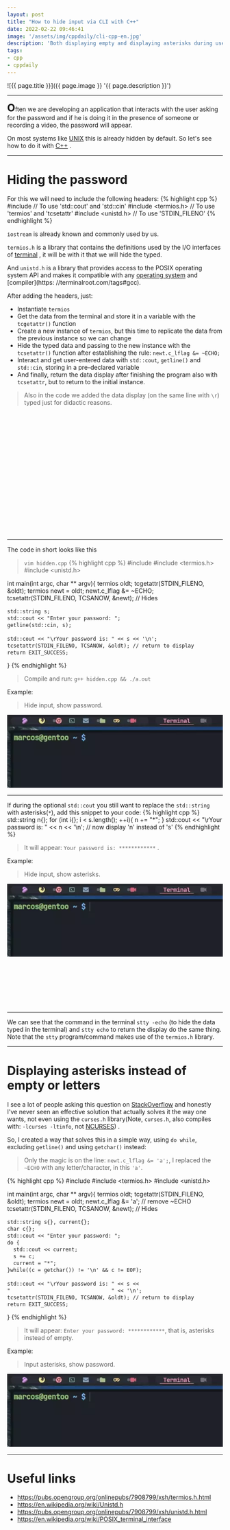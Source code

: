 ```yaml
---
layout: post
title: "How to hide input via CLI with C++"
date: 2022-02-22 09:46:41
image: '/assets/img/cppdaily/cli-cpp-en.jpg'
description: 'Both displaying empty and displaying asterisks during user typing.'
tags:
- cpp
- cppdaily
---
```


![{{ page.title }}]({{ page.image }} '{{ page.description }}')

---

<b style="font-size:24px;">O</b>ften we are developing an application that interacts with the user asking for the password and if he is doing it in the presence of someone or recording a video, the password will appear.

On most systems like [UNIX](https://terminalroot.com/tags#unix) this is already hidden by default. So let's see how to do it with [C++](https://terminalroot.com/tags#cpp) .

---

# Hiding the password
For this we will need to include the following headers:
{% highlight cpp %}
#include <iostream> // To use 'std::cout' and 'std::cin'
#include <termios.h> // To use 'termios' and 'tcsetattr'
#include <unistd.h> // To use 'STDIN_FILENO'
{% endhighlight %}

`iostream` is already known and commonly used by us.

`termios.h` is a library that contains the definitions used by the I/O interfaces of [terminal](https://terminalroot.com/tags#terminal) , it will be with it that we will hide the typed.

And `unistd.h` is a library that provides access to the POSIX operating system API and makes it compatible with any [operating system](https://terminalroot.com/tags#os) and [compiler](https: //terminalroot.com/tags#gcc).

After adding the headers, just:
+ Instantiate `termios`
+ Get the data from the terminal and store it in a variable with the `tcgetattr()` function
+ Create a new instance of `termios`, but this time to replicate the data from the previous instance so we can change
+ Hide the typed data and passing to the new instance with the `tcsetattr()` function after establishing the rule: `newt.c_lflag &= ~ECHO;`
+ Interact and get user-entered data with `std::cout`, `getline()` and `std::cin`, storing in a pre-declared variable
+ And finally, return the data display after finishing the program also with `tcsetattr`, but to return to the initial instance.
> Also in the code we added the data display (on the same line with `\r`) typed just for didactic reasons.


<!-- SQUARE - GAMES ROOT -->
<script async src="//pagead2.googlesyndication.com/pagead/js/adsbygoogle.js"></script>
<ins class="adsbygoogle"
style="display:inline-block;width:336px;height:280px"
data-ad-client="ca-pub-2838251107855362"
data-ad-slot="5351066970"></ins>
<script>
(adsbygoogle = window.adsbygoogle || []).push({});
</script>

---

The code in short looks like this

> `vim hidden.cpp`
{% highlight cpp %}
#include <iostream>
#include <termios.h>
#include <unistd.h>

int main(int argc, char ** argv){
    termios oldt;
    tcgetattr(STDIN_FILENO, &oldt);
    termios newt = oldt;
    newt.c_lflag &= ~ECHO;
    tcsetattr(STDIN_FILENO, TCSANOW, &newt); // Hides

    std::string s;
    std::cout << "Enter your password: ";
    getline(std::cin, s);

    std::cout << "\rYour password is: " << s << '\n';
    tcsetattr(STDIN_FILENO, TCSANOW, &oldt); // return to display
    return EXIT_SUCCESS;
}
{% endhighlight %}
> Compile and run: `g++ hidden.cpp && ./a.out`

Example:
> Hide input, show password.

<img src="/assets/img/cppdaily/webp/1-empty-show-en-us.webp" loading="lazy" alt="Hide input, show password">

---

If during the optional `std::cout` you still want to replace the `std::string` with asterisks(`*`), add this snippet to your code:
{% highlight cpp %}
std::string n{};
for (int i{}; i < s.length(); ++i){
  n += "*";
}
std::cout << "\rYour password is: " << n << '\n'; // now display 'n' instead of 's'
{% endhighlight %}
> It will appear: `Your password is: ************` .

Example:
> Hide input, show asterisks.

<img src="/assets/img/cppdaily/webp/2-empty-aster-en-us.webp" loading="lazy" alt="Hides input, shows asterisks">


<!-- MINI ADS -->
<script async src="//pagead2.googlesyndication.com/pagead/js/adsbygoogle.js"></script>
<!-- Games Root -->
<ins class="adsbygoogle"
style="display:inline-block;width:730px;height:95px"
data-ad-client="ca-pub-2838251107855362"
data-ad-slot="5351066970"></ins>
<script>
(adsbygoogle = window.adsbygoogle || []).push({});
</script>

---

We can see that the command in the terminal `stty -echo` (to hide the data typed in the terminal) and `stty echo` to return the display do the same thing. Note that the `stty` program/command makes use of the `termios.h` library.

---

# Displaying asterisks instead of empty or letters
I see a lot of people asking this question on [StackOverflow](https://stackoverflow.com/) and honestly I've never seen an effective solution that actually solves it the way one wants, not even using the `curses.h` library(Note, `curses.h`, also compiles with: `-lcurses -ltinfo`, not [NCURSES](https://terminalroot.com/tags#ncurses)) .

So, I created a way that solves this in a simple way, using `do while`, excluding `getline()` and using `getchar()` instead:
> Only the magic is on the line: `newt.c_lflag &= 'a';`, I replaced the `~ECHO` with any letter/character, in this `'a'`.

{% highlight cpp %}
#include <iostream>
#include <termios.h>
#include <unistd.h>

int main(int argc, char ** argv){
    termios oldt;
    tcgetattr(STDIN_FILENO, &oldt);
    termios newt = oldt;
    newt.c_lflag &= 'a'; // remove ~ECHO
    tcsetattr(STDIN_FILENO, TCSANOW, &newt); // Hides

    std::string s{}, current{};
    char c{};
    std::cout << "Enter your password: ";
    do {
      std::cout << current;
      s += c;
      current = "*";
    }while((c = getchar()) != '\n' && c != EOF);

    std::cout << "\rYour password is: " << s <<
    "                                 " << '\n';
    tcsetattr(STDIN_FILENO, TCSANOW, &oldt); // return to display
    return EXIT_SUCCESS;
}
{% endhighlight %}
> It will appear: `Enter your password: ************`, that is, asterisks instead of empty.

Example:
> Input asterisks, show password.

<img src="/assets/img/cppdaily/webp/3-asterisks-en-us.webp" loading="lazy" alt="Input, show password">

---

# Useful links
+ <https://pubs.opengroup.org/onlinepubs/7908799/xsh/termios.h.html>
+ <https://en.wikipedia.org/wiki/Unistd.h>
+ <https://pubs.opengroup.org/onlinepubs/7908799/xsh/unistd.h.html>
+ <https://en.wikipedia.org/wiki/POSIX_terminal_interface>

